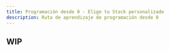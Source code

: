 ```yaml
---
title: Programación desde 0 - Elige tu Stack personalizado
description: Ruta de aprendizaje de programación desde 0
---
```


## WIP